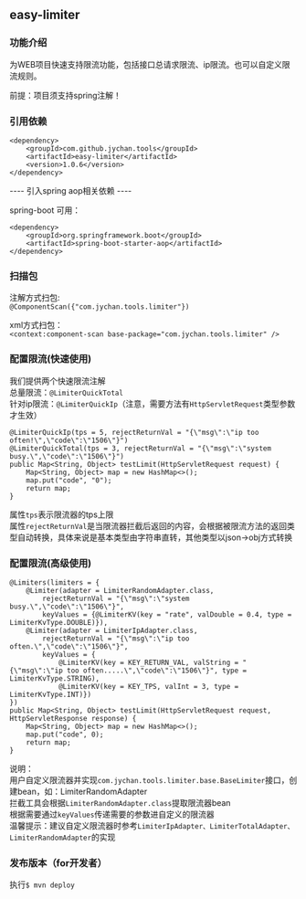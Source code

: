 ## easy-limiter

### 功能介绍

为WEB项目快速支持限流功能，包括接口总请求限流、ip限流。也可以自定义限流规则。

前提：项目须支持spring注解！

### 引用依赖
```
<dependency>
    <groupId>com.github.jychan.tools</groupId>
    <artifactId>easy-limiter</artifactId>
    <version>1.0.6</version>
</dependency>
```
---- 引入spring aop相关依赖 ----

spring-boot 可用：
```
<dependency>
    <groupId>org.springframework.boot</groupId>
    <artifactId>spring-boot-starter-aop</artifactId>
</dependency>
```


### 扫描包
注解方式扫包:  
`@ComponentScan({"com.jychan.tools.limiter"})`

xml方式扫包：  
`<context:component-scan base-package="com.jychan.tools.limiter" />`


### 配置限流(快速使用)  
我们提供两个快速限流注解  
总量限流：`@LimiterQuickTotal`  
针对ip限流：`@LimiterQuickIp`（注意，需要方法有`HttpServletRequest`类型参数才生效）  
```
@LimiterQuickIp(tps = 5, rejectReturnVal = "{\"msg\":\"ip too often!\",\"code\":\"1506\"}")
@LimiterQuickTotal(tps = 3, rejectReturnVal = "{\"msg\":\"system busy.\",\"code\":\"1506\"}")
public Map<String, Object> testLimit(HttpServletRequest request) {
    Map<String, Object> map = new HashMap<>();
    map.put("code", "0");
    return map;
}
```
属性`tps`表示限流器的tps上限  
属性`rejectReturnVal`是当限流器拦截后返回的内容，会根据被限流方法的返回类型自动转换，具体来说是基本类型由字符串直转，其他类型以json->obj方式转换

### 配置限流(高级使用)
```
@Limiters(limiters = {
    @Limiter(adapter = LimiterRandomAdapter.class,
        rejectReturnVal = "{\"msg\":\"system busy.\",\"code\":\"1506\"}",
        keyValues = {@LimiterKV(key = "rate", valDouble = 0.4, type = LimiterKvType.DOUBLE)}),
    @Limiter(adapter = LimiterIpAdapter.class,
        rejectReturnVal = "{\"msg\":\"ip too often.\",\"code\":\"1506\"}",
        keyValues = {
            @LimiterKV(key = KEY_RETURN_VAL, valString = "{\"msg\":\"ip too often.....\",\"code\":\"1506\"}", type = LimiterKvType.STRING),
            @LimiterKV(key = KEY_TPS, valInt = 3, type = LimiterKvType.INT)})
})
public Map<String, Object> testLimit(HttpServletRequest request, HttpServletResponse response) {
    Map<String, Object> map = new HashMap<>();
    map.put("code", 0);
    return map;
}
```
说明：  
用户自定义限流器并实现`com.jychan.tools.limiter.base.BaseLimiter`接口，创建bean，如：LimiterRandomAdapter  
拦截工具会根据`LimiterRandomAdapter.class`提取限流器bean  
根据需要通过`keyValues`传递需要的参数进自定义的限流器  
温馨提示：建议自定义限流器时参考`LimiterIpAdapter、LimiterTotalAdapter、LimiterRandomAdapter`的实现


### 发布版本（for开发者）
执行`$ mvn deploy`

